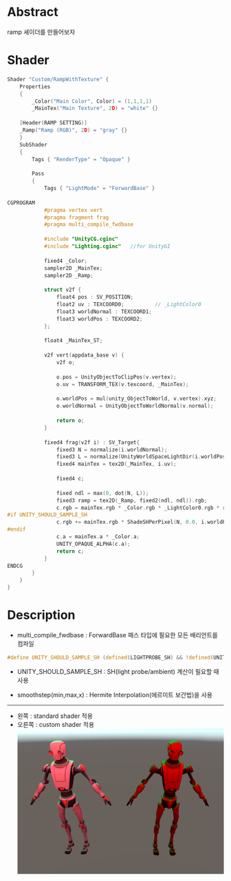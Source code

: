 # Abstract

ramp 셰이더를 만들어보자

# Shader

```c
Shader "Custom/RampWithTexture" {
	Properties
	{
		_Color("Main Color", Color) = (1,1,1,1)
		_MainTex("Main Texture", 2D) = "white" {}

	[Header(RAMP SETTING)]
	_Ramp("Ramp (RGB)", 2D) = "gray" {}
	}
	SubShader
	{
		Tags { "RenderType" = "Opaque" }

		Pass
		{
			Tags { "LightMode" = "ForwardBase" }

CGPROGRAM
			#pragma vertex vert
			#pragma fragment frag
			#pragma multi_compile_fwdbase

			#include "UnityCG.cginc"
			#include "Lighting.cginc"	//for UnityGI

			fixed4 _Color;
			sampler2D _MainTex;
			sampler2D _Ramp;

			struct v2f {
				float4 pos : SV_POSITION;
				float2 uv : TEXCOORD0;			// _LightColor0
				float3 worldNormal : TEXCOORD1;
				float3 worldPos : TEXCOORD2;
			};

			float4 _MainTex_ST;

			v2f vert(appdata_base v) {
				v2f o;

				o.pos = UnityObjectToClipPos(v.vertex);
				o.uv = TRANSFORM_TEX(v.texcoord, _MainTex);

				o.worldPos = mul(unity_ObjectToWorld, v.vertex).xyz;
				o.worldNormal = UnityObjectToWorldNormal(v.normal);

				return o;
			}

			fixed4 frag(v2f i) : SV_Target{
				fixed3 N = normalize(i.worldNormal);
				fixed3 L = normalize(UnityWorldSpaceLightDir(i.worldPos));
				fixed4 mainTex = tex2D(_MainTex, i.uv);

				fixed4 c;

				fixed ndl = max(0, dot(N, L));
				fixed3 ramp = tex2D(_Ramp, fixed2(ndl, ndl)).rgb;
				c.rgb = mainTex.rgb * _Color.rgb * _LightColor0.rgb * ramp;
#if UNITY_SHOULD_SAMPLE_SH
				c.rgb += mainTex.rgb * ShadeSHPerPixel(N, 0.0, i.worldPos);
#endif
				c.a = mainTex.a * _Color.a;
				UNITY_OPAQUE_ALPHA(c.a);
				return c;
			}
ENDCG
		}
	}
}

```

# Description
* multi_compile_fwdbase : ForwardBase 패스 타입에 필요한 모든 배리언트를 컴파일
```c
#define UNITY_SHOULD_SAMPLE_SH (defined(LIGHTPROBE_SH) && !defined(UNITY_PASS_FORWARDADD) && !defined(UNITY_PASS_PREPASSBASE) && !defined(UNITY_PASS_SHADOWCASTER) && !defined(UNITY_PASS_META))
```
* UNITY_SHOULD_SAMPLE_SH : SH(light probe/ambient) 계산이 필요할 때 사용

* smoothstep(min,max,x) : Hermite Interpolation(에르미트 보간법)을 사용

-----

* 왼쪽 : standard shader 적용
* 오른쪽 : custom shader 적용
![](compare.PNG)
